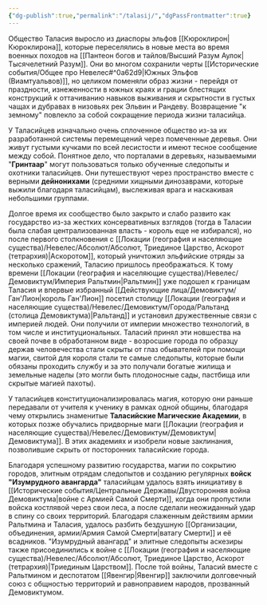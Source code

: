 ```yaml
---
{"dg-publish":true,"permalink":"/talasij/","dgPassFrontmatter":true}
---
```


Общество Таласия выросло из диаспоры эльфов [[Кюроклирон\|Кюроклирона]], которые переселялись в новые места во время военных походов на [[Пантеон богов и тайлов/Высший Разум Аулок\|Тысячелетний Разум]].
Они во многом сохранили черты [[Исторические события/Общее про Невелес#^0a62d9\|Южных Эльфов (Виамтуальвов)]], но целиком поменяли образ жизни - перейдя от праздности, изнеженности в южных краях и грации блестящих конструкций к оттачиванию навыков выживания и скрытности в густых чащах и дубравах в низовьях рек Эльвин и Рандеву. Возвращение "к земному" повлекло за собой сокращение периода жизни таласийца.

У Таласийцев изначально очень сплоченное общество из-за их разработанной системы перемещений через помеченные деревья. Они живут густыми кучками по всей лесистости и имеют тесное сообщение между собой. Понятное дело, что порталами в деревьях, называемыми "**Гринтаар**" могут пользоваться только обученные следопыты и охотники таласийцев. Они путешествуют через пространство вместе с верными **дейнонихами** (средними хищными динозаврами, которые выжили благодаря таласийцам), выслеживая врага и наскакивая небольшими группами.

Долгое время их сообщество было закрыто и слабо развито как государство из-за жестких консервативных взглядов (тогда в Таласии была слабая централизованная власть - король еще не избирался), но после первого столкновения с [[Локации (география и населяющие существа)/Невелес/Абсолют/Абсолют, Триединое Царство, Аскорот (тетрархия)\|Аскоротом]], который уничтожил эльфийские отряды за несколько сражений, Таласию пришлось преображаться. К тому времени [[Локации (география и населяющие существа)/Невелес/Демовиктум/Империя Ральтмин\|Ральтмин]] уже подошел к границам Таласия и впервые избранный [[Действующие лица/Демовиктум/Ган'Лион\|король Ган'Лион]] посетил столицу [[Локации (география и населяющие существа)/Невелес/Демовиктум/Города/Ральтанд (столица Демовиктума)\|Ральтанд]] и установил дружественные связи с империей людей. Они получили от империи множество технологий, в том числе и институциональных. Таласий принял эти новшества на своей почве в обработанном виде - возросшие города по образцу держав человечества стали скрыты от глаз обывателей при помощи магии, свитой для короля стали те самые следопыты, которые были обязаны проходить службу и за это получали богатые жилища и земельные наделы (это могли быть плодоносные сады, пастбища или скрытые магией пахоты). 

У таласийцев конституционализировалась магия, которую они раньше передавали от учителя к ученику в рамках одной общины, благодаря чему открылись знаменитые **Таласийские Магические Академии**, в которых позже обучались придворные маги [[Локации (география и населяющие существа)/Невелес/Демовиктум/Демовиктум\|Демовиктума]]. В этих академиях и изобрели новые заклинания, позволившие скрыть от посторонних таласийские города.

Благодаря успешному развитию государства, магии по сокрытию городов, элитным отрядам следопытов и созданию регулярных **войск "Изумрудного авангарда"** таласийцам удалось взять инициативу в [[Исторические события/Центральные Державы/Двусторонняя война Демовиктума\|войне с Армией Самой Смерти]], когда они пропустили войска костлявой через свои леса, а после сделали неожиданный удар в спину со своих территорий. Благодаря слаженным действиям армии Ральтмина и Таласия, удалось разбить бездушную [[Организации, объединения, армии/Армия Самой Смерти\|ватагу Смерти]] и её всадников. "Изумрудный авангард" и элитные следопыты аскезиры также присоединились к войне с [[Локации (география и населяющие существа)/Невелес/Абсолют/Абсолют, Триединое Царство, Аскорот (тетрархия)\|Триединым Царством]].
После той войны, Таласий вместе с Ральтмином и деспотатом [[Явенгир\|Явенгир]] заключили долговечный союз с общностью территорий и равноправием народов, прозванный Демовиктумом.
